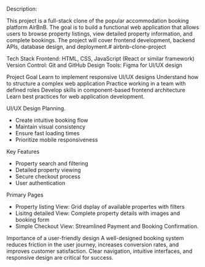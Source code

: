Description:

This project is a full-stack clone of the popular accommodation booking platform AirBnB. The goal is to build a functional web application that allows users to browse property listings, view detailed property information, and complete bookings. The project will cover frontend development, backend APIs, database design, and deployment.# airbnb-clone-project

Tech Stack
Frontend: HTML, CSS, JavaScript (React or similar framework)
Version Control: Git and GitHub
Design Tools: Figma for UI/UX design

Project Goal
Learn to implement responsive UI/UX designs
Understand how to structure a complex web application
Practice working in a team with defined roles
Develop skills in component-based frontend architecture
Learn best practices for web application development.

UI/UX Design Planning.

- Create intuitive booking flow
- Maintain visual consistency
- Ensure fast loading times
- Prioritize mobile responsiveness

Key Features

- Property search and filtering
- Detailed property viewing
- Secure checkout process
- User authentication

Primary Pages

- Property listing View: Grid dsplay of available propertes with filters
- Lisitng detailed View: Complete property details with images and booking form
- Simple Checkout View: Streamlined Payment and Booking Confirmation.

Importance of a user-friendly design
A well-designed booking system reduces friction in the user journey, increases conversion rates, and improves customer satisfaction. Clear navigation, intuitive interfaces, and responsive design are critical for success.
